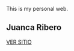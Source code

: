 This is my personal web.

## Juanca Ribero

[VER SITIO](https://github.io/riberojuanca/juancaribero)
